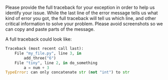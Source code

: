 Please provide the full traceback for your exception in order to help us identify your issue.
While the last line of the error message tells us what kind of error you got,
the full traceback will tell us which line, and other critical information to solve your problem.
Please avoid screenshots so we can copy and paste parts of the message.

A full traceback could look like:
```py
Traceback (most recent call last):
    File "my_file.py", line 3, in
        add_three("6")
    File "tiny", line 2, in do_something
        a = num + 3
TypeError: can only concatenate str (not "int") to str
```
